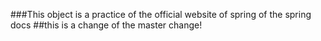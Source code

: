 ###This object is a practice of the official website of spring of the spring docs
##this is a change of the master change!